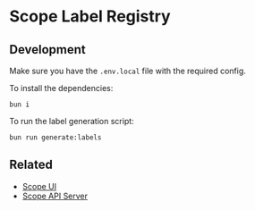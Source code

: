 # Scope Label Registry

## Development

Make sure you have the `.env.local` file with the required config.

To install the dependencies:

```
bun i
```

To run the label generation script:

```
bun run generate:labels
```

## Related

* [Scope UI](https://github.com/scope-sh/scope-app)
* [Scope API Server](https://github.com/scope-sh/scope-api)
